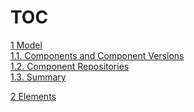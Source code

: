 
# TOC
[1 Model](model.md/#ocm-model)<br/>
[1.1. Components and Component Versions](model.md/#components-and-component-versions)<br/>
[1.2. Component Repositories](model.md/#component-repositories)<br/>
[1.3. Summary](model.md/#summary)<br/>

[2 Elements](elements.md)<br/>